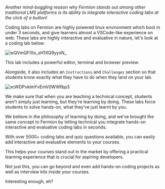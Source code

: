 
*Another mind-boggling reason why Fermion stands out among other traditional LMS platforms is its ability to integrate interactive coding labs at the click of a button!*

Coding labs on Fermion are highly powered linux environment which boot in under 3 seconds, and give learners almost a VSCode-like experience on web. These labs are highly interactive and evaluative in nature, let's look at a coding lab below:

![wQVmQFIXo_sH1XQ9yyxN_](https://creator-assets.codedamn.com/fermion-instructor/02-08-2024/instructor_66467ae8ada1f52e23942268/wQVmQFIXo_sH1XQ9yyxN_)

This lab includes a powerful editor, terminal and browser preview. 

Alongside, it also includes an `Instructions` and `Challenges` section so that students know exactly what they have to do when they land on your lab. 

![xcWDPvkImYvEmV0WWfbp3](https://creator-assets.codedamn.com/fermion-instructor/02-08-2024/instructor_66467ae8ada1f52e23942268/xcWDPvkImYvEmV0WWfbp3)

We make sure that when you are teaching a technical concept, students aren't simply just learning, but they're learning by doing. These labs force students to solve hands-on, what they've just learnt by you.

We believe in the philosophy of learning by doing, and we’ve brought the same concept to Fermion by letting technical you integrate hands-on interactive and evaluative coding labs in seconds.

With over 5000+ coding labs and quiz questions available, you can easily add interactive and evaluative elements to your courses.

This helps your courses stand out in the market by offering a practical learning experience that is crucial for aspiring developers.

Not just this, you can go beyond and even add hands-on coding projects as well as interview kits inside your courses.

Interesting enough, eh?